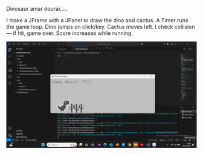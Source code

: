 Dinosaur amar dourai.....


I make a JFrame with a JPanel to draw the dino and cactus. A Timer runs the game loop. Dino jumps on click/key. Cactus moves left. I check collision — if hit, game over. Score increases while running.

![image alt](https://github.com/NFairuz/OOD_Dinosaur/blob/main/Screenshot%202025-04-18%20184746.png?raw=true)                  

